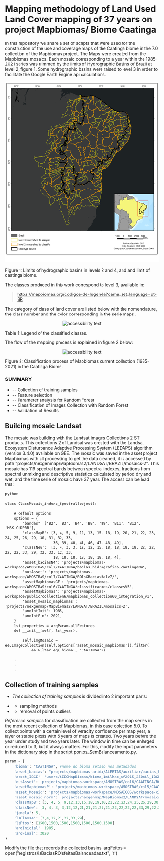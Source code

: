 # Mapping methodology of Land Used Land Cover mapping of 37 years on project Mapbiomas/ Biome Caatinga

In this repository we share a set of scripts that were used for the construction of the use and coverage maps of the Caatinga biome in the 7.0 collection of the Mapbiomas project. The Maps were created from the Mapbiomas mosaics. Each mosaic corresponding to a year within the 1985-2021 series was trimmed by the limits of Hydrographic Basins of Brazil at level 2, figure 1. Some hydrographic basins were raised to level 3 in order to facilitate the Google Earth Engine api calculations.


<p align="center">
    <img  src="imgs/map_bacias4_.png", width="550", alt="accessibility text">
</p>
Figure 1: Limits of hydrographic basins in levels 2 and 4, and and limit of caatinga biome.

The classes produced in this work correspond to level 3, available in:

> https://mapbiomas.org/codigos-de-legenda?cama_set_language=pt-BR


The category of class of land cover are listed below with the nomenclature, the class number  and the color corresponding in the serie maps .

<p align="center">
    <img  src="images/legendaCaatinga.png", width="350", heigth="200", alt="accessibility text">
</p>

Table 1: Legend of the classified classes.

The flow of the mapping process is explained in figure 2 below:

<p align="center">
    <img  src="images/fluxograma_Col_7.0.png", width="550", alt="accessibility text">
</p>
Figure 2: Classification process of Mapbiomas current collection (1985-2021) in the Caatinga Biome.

### SUMMARY
* -- Collection of training samples
* -- Feature selection
* -- Parameter analysis for Random Forest
* -- Classification of Images Collection with Random Forest
* -- Validation of Results

## Building mosaic Landsat 
The mosaic was building with the Landsat images Collections 2 ST products. This collections 2 of Landsat was created with the Landsat Ecosystem Disturbance Adaptive Processing System (LEDAPS) algorithm (version 3.4.0) available on GEE. The mosaic was saved in the asset project Mapbiomas with all processing to get the data cleaned, it is accessed by path “projects/nexgenmap/MapBiomas2/LANDSAT/BRAZIL/mosaics-2”. This mosaic has 119 spectral bands between spectral indexes, fractions from spectral unmixing and descriptive statistics calculated by period  dry and wet, and the time serie of mosaic have 37 year. The access can be load this:
```
python

class ClassMosaic_indexs_Spectral(object):

    # default options
    options = {
        "bandas": ['B2', 'B3', 'B4', 'B8', 'B9', 'B11', 'B12', 'MSK_CLDPRB'],
        'classMapB': [3, 4, 5, 9, 12, 13, 15, 18, 19, 20, 21, 22, 23, 24, 25, 26, 29, 30, 31, 32, 33,
                      36, 39, 40, 41, 46, 47, 48, 49],
        'classNew':  [3, 4, 3, 3, 12, 12, 15, 18, 18, 18, 18, 22, 22, 22, 22, 33, 29, 22, 33, 12, 33,
                      18, 18, 18, 18, 18, 18, 18, 4],
        'asset_baciasN4': 'projects/mapbiomas-workspace/AMOSTRAS/col7/CAATINGA/bacias_hidrografica_caatingaN4',
        'outAsset': 'projects/mapbiomas-workspace/AMOSTRAS/col7/CAATINGA/ROIsXBaciasBalv7/',
        'assetMapbiomasGF': 'projects/mapbiomas-workspace/AMOSTRAS/col6/CAATINGA/classificacoes/classesV5',
        'assetMapbiomas': 'projects/mapbiomas-workspace/public/collection6/mapbiomas_collection60_integration_v1',
        'asset_mosaic_mapbiomas': 'projects/nexgenmap/MapBiomas2/LANDSAT/BRAZIL/mosaics-2',
        "anoIntInit": 1985,
        "anoIntFin": 2021,
    }
    lst_properties = arqParam.allFeatures
    def __init__(self, lst_year):

        self.imgMosaic = ee.ImageCollection(self.options['asset_mosaic_mapbiomas']).filter(
            ee.Filter.eq('biome', 'CAATINGA'))

    .
    .
    .

```

## Collection of training samples

- *The collection of training samples* is divided into 2 important parts:
* - sampling methods 
* - removal of points outliers

*Reference samples* for classification are collected from the map series in the most recent collection of Mapbiomas, in this case colection 5.0. To collect points with a certain level of veracity confidence per map year, a layer of stable pixels with 5 years of maps is created. Two years before the year under study and two years later. The window in time can be enlarged or reduced to 3, but it always matters. For this, modify the input parameters in the dictionary stop in the script pontos_SemBalanceamento.py.
```python
param = {
    'bioma': "CAATINGA", #nome do bioma setado nos metadados
    'asset_bacias': "projects/mapbiomas-arida/ALERTAS/auxiliar/bacias_hidrografica_caatinga",
    'asset_IBGE': 'users/SEEGMapBiomas/bioma_1milhao_uf2015_250mil_IBGE_geo_v4_revisao_pampa_lagoas',    
    'outAsset': 'projects/mapbiomas-workspace/AMOSTRAS/col6/CAATINGA/ROIsXBaciasBal2/',
    'assetMapbiomasP': 'projects/mapbiomas-workspace/AMOSTRAS/col5/CAATINGA/classificacoes/classesV11',
    'asset_Mosaic': 'projects/mapbiomas-workspace/MOSAICOS/workspace-c3',
    'asset_mosaic_norm': 'projects/nexgenmap/MapBiomas2/LANDSAT/mosaics-normalized',
    'classMapB': [3, 4, 5, 9,12,13,15,18,19,20,21,22,23,24,25,26,29,30,31,32,33,36,37,38,39,40,41,42,43,44,45],
    'classNew': [3, 4, 3, 3,12,12,21,21,21,21,21,22,22,22,22,33,29,22,33,12,33, 21,33,33,21,21,21,21,21,21,21],
    'janela': 5,
    'lsClasse': [3,4,12,21,22,33,29],
    'lsPtos': [1500,1500,1500,1500,1500,1500,1500] 
    'anoInicial': 1985,
    'anoFinal': 2020
}
```

Modify the file that records the collected basins:
arqFeitos = open("registros/lsBaciasROIsfeitasBalanceadas.txt", 'r')